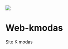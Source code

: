 <img src="https://drive.google.com/file/d/1W1FmBQzJDyOZMXlq3IZdzjYJsvYfDVWM/view?usp=sharing"/>

# Web-kmodas #
Site K modas
